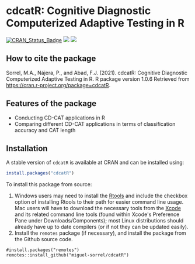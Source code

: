 # cdcatR: Cognitive Diagnostic Computerized Adaptive Testing in R
[![CRAN\_Status\_Badge](http://www.r-pkg.org/badges/version/cdcatR?color=brightgreen)](https://cran.r-project.org/package=cdcatR)
[![](https://cranlogs.r-pkg.org/badges/cdcatR?color=blue)](https://cran.r-project.org/package=cdcatR)
[![](http://cranlogs.r-pkg.org/badges/grand-total/cdcatR?color=blue)](https://cran.r-project.org/package=cdcatR)

## How to cite the package

Sorrel, M.A., Nájera, P., and Abad, F.J. (2021). cdcatR: Cognitive Diagnostic Computerized Adaptive Testing in R. R package version 1.0.6 Retrieved from https://cran.r-project.org/package=cdcatR.

## Features of the package

* Conducting CD-CAT applications in R
* Comparing different CD-CAT applications in terms of classification accuracy and CAT length

## Installation

A stable version of `cdcatR` is available at CRAN and can be installed using:

```r
install.packages("cdcatR")
```

To install this package from source:

1. Windows users may need to install the [Rtools](https://cran.r-project.org/bin/windows/Rtools/) and include the checkbox option of installing Rtools to their path for easier command line usage. Mac users will have to download the necessary tools from the [Xcode](https://apps.apple.com/ca/app/xcode/id497799835?mt=12) and its related command line tools (found within Xcode's Preference Pane under Downloads/Components); most Linux distributions should already have up to date compilers (or if not they can be updated easily).
2. Install the `remotes` package (if necessary), and install the package from the Github source code.

```
#install.packages("remotes")
remotes::install_github("miguel-sorrel/cdcatR")